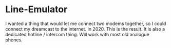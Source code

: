 # Line-Emulator
I wanted a thing that would let me connect two modems together, so I could connect my dreamcast to the internet. 
In 2020.
This is the result. It is also a dedicated hotline / intercom thing. Will work with most old analogue phones.
